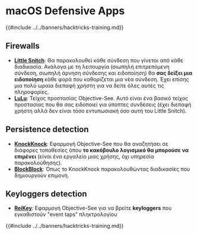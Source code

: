 # macOS Defensive Apps

{{#include ../../banners/hacktricks-training.md}}

## Firewalls

- [**Little Snitch**](https://www.obdev.at/products/littlesnitch/index.html): Θα παρακολουθεί κάθε σύνδεση που γίνεται από κάθε διαδικασία. Ανάλογα με τη λειτουργία (σιωπηλή επιτρεπόμενη σύνδεση, σιωπηλή άρνηση σύνδεσης και ειδοποίηση) θα **σας δείξει μια ειδοποίηση** κάθε φορά που καθορίζεται μια νέα σύνδεση. Έχει επίσης μια πολύ ωραία διεπαφή χρήστη για να δείτε όλες αυτές τις πληροφορίες.
- [**LuLu**](https://objective-see.org/products/lulu.html): Τείχος προστασίας Objective-See. Αυτό είναι ένα βασικό τείχος προστασίας που θα σας ειδοποιεί για ύποπτες συνδέσεις (έχει διεπαφή χρήστη αλλά δεν είναι τόσο εντυπωσιακή όσο αυτή του Little Snitch).

## Persistence detection

- [**KnockKnock**](https://objective-see.org/products/knockknock.html): Εφαρμογή Objective-See που θα αναζητήσει σε διάφορες τοποθεσίες όπου **το κακόβουλο λογισμικό θα μπορούσε να επιμένει** (είναι ένα εργαλείο μιας χρήσης, όχι υπηρεσία παρακολούθησης).
- [**BlockBlock**](https://objective-see.org/products/blockblock.html): Όπως το KnockKnock παρακολουθώντας διαδικασίες που δημιουργούν επιμονή.

## Keyloggers detection

- [**ReiKey**](https://objective-see.org/products/reikey.html): Εφαρμογή Objective-See για να βρείτε **keyloggers** που εγκαθιστούν "event taps" πληκτρολογίου&#x20;

{{#include ../../banners/hacktricks-training.md}}
